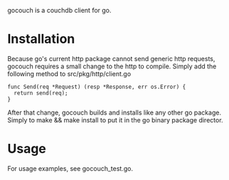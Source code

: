 gocouch is a couchdb client for go. 

Installation
============

Because go's current http package cannot send generic http requests, gocouch requires a small change to the http to compile. Simply add the following method to src/pkg/http/client.go

    func Send(req *Request) (resp *Response, err os.Error) {
      return send(req);
    }


After that change, gocouch builds and installs like any other go package. Simply to make && make install to put it in the go binary package director. 

Usage
============

For usage examples, see gocouch_test.go. 


